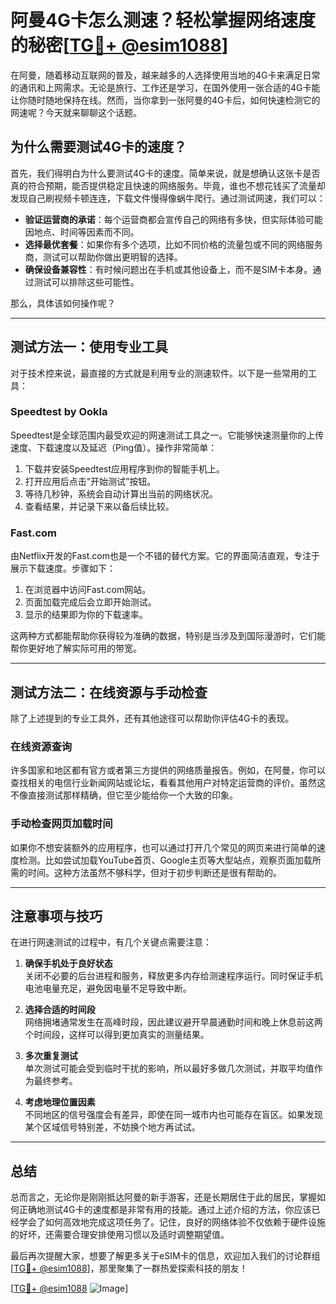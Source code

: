 # 阿曼4G卡怎么测速？轻松掌握网络速度的秘密[[TG💪+ @esim1088](https://t.me/s/esim1088)]

在阿曼，随着移动互联网的普及，越来越多的人选择使用当地的4G卡来满足日常的通讯和上网需求。无论是旅行、工作还是学习，在国外使用一张合适的4G卡能让你随时随地保持在线。然而，当你拿到一张阿曼的4G卡后，如何快速检测它的网速呢？今天就来聊聊这个话题。

## 为什么需要测试4G卡的速度？

首先，我们得明白为什么要测试4G卡的速度。简单来说，就是想确认这张卡是否真的符合预期，能否提供稳定且快速的网络服务。毕竟，谁也不想花钱买了流量却发现自己刷视频卡顿连连，下载文件慢得像蜗牛爬行。通过测试网速，我们可以：

- **验证运营商的承诺**：每个运营商都会宣传自己的网络有多快，但实际体验可能因地点、时间等因素而不同。
- **选择最优套餐**：如果你有多个选项，比如不同价格的流量包或不同的网络服务商，测试可以帮助你做出更明智的选择。
- **确保设备兼容性**：有时候问题出在手机或其他设备上，而不是SIM卡本身。通过测试可以排除这些可能性。

那么，具体该如何操作呢？

---

## 测试方法一：使用专业工具

对于技术控来说，最直接的方式就是利用专业的测速软件。以下是一些常用的工具：

### Speedtest by Ookla
Speedtest是全球范围内最受欢迎的网速测试工具之一。它能够快速测量你的上传速度、下载速度以及延迟（Ping值）。操作非常简单：
1. 下载并安装Speedtest应用程序到你的智能手机上。
2. 打开应用后点击“开始测试”按钮。
3. 等待几秒钟，系统会自动计算出当前的网络状况。
4. 查看结果，并记录下来以备后续比较。

### Fast.com
由Netflix开发的Fast.com也是一个不错的替代方案。它的界面简洁直观，专注于展示下载速度。步骤如下：
1. 在浏览器中访问Fast.com网站。
2. 页面加载完成后会立即开始测试。
3. 显示的结果即为你的下载速率。

这两种方式都能帮助你获得较为准确的数据，特别是当涉及到国际漫游时，它们能帮你更好地了解实际可用的带宽。

---

## 测试方法二：在线资源与手动检查

除了上述提到的专业工具外，还有其他途径可以帮助你评估4G卡的表现。

### 在线资源查询
许多国家和地区都有官方或者第三方提供的网络质量报告。例如，在阿曼，你可以查找相关的电信行业新闻网站或论坛，看看其他用户对特定运营商的评价。虽然这不像直接测试那样精确，但它至少能给你一个大致的印象。

### 手动检查网页加载时间
如果你不想安装额外的应用程序，也可以通过打开几个常见的网页来进行简单的速度检测。比如尝试加载YouTube首页、Google主页等大型站点，观察页面加载所需的时间。这种方法虽然不够科学，但对于初步判断还是很有帮助的。

---

## 注意事项与技巧

在进行网速测试的过程中，有几个关键点需要注意：

1. **确保手机处于良好状态**  
   关闭不必要的后台进程和服务，释放更多内存给测速程序运行。同时保证手机电池电量充足，避免因电量不足导致中断。

2. **选择合适的时间段**  
   网络拥堵通常发生在高峰时段，因此建议避开早晨通勤时间和晚上休息前这两个时间段，这样可以得到更加真实的测量结果。

3. **多次重复测试**  
   单次测试可能会受到临时干扰的影响，所以最好多做几次测试，并取平均值作为最终参考。

4. **考虑地理位置因素**  
   不同地区的信号强度会有差异，即使在同一城市内也可能存在盲区。如果发现某个区域信号特别差，不妨换个地方再试试。

---

## 总结

总而言之，无论你是刚刚抵达阿曼的新手游客，还是长期居住于此的居民，掌握如何正确地测试4G卡的速度都是非常有用的技能。通过上述介绍的方法，你应该已经学会了如何高效地完成这项任务了。记住，良好的网络体验不仅依赖于硬件设施的好坏，还需要合理安排使用习惯以及适时调整期望值。

最后再次提醒大家，想要了解更多关于eSIM卡的信息，欢迎加入我们的讨论群组[[TG💪+ @esim1088](https://t.me/s/esim1088)]，那里聚集了一群热爱探索科技的朋友！

[[TG💪+ @esim1088](https://t.me/s/esim1088) ![Image](https://i.postimg.cc/4NQfJmqS/Snipaste-2025-05-13-00-14-12.png)]